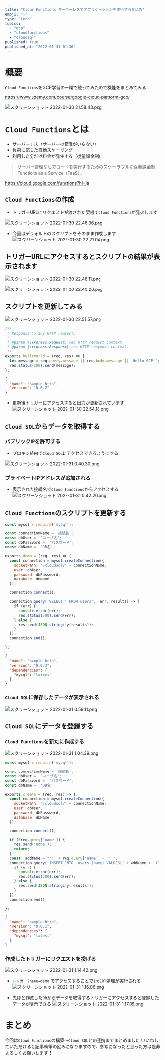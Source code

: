 ```yaml
---
title: "Cloud Functions サーバーレスでアプリケーションを実行するまとめ"
emoji: "🌟"
type: "tech"
topics:
  - "gcp"
  - "cloudfunctions"
  - "cloudsql"
published: true
published_at: "2022-01-31 01:36"
---
```


# 概要

`Cloud Functions`をGCP学習の一環で触ってみたので機能をまとめてみる

https://www.udemy.com/course/google-cloud-platform-gcp/

![スクリーンショット 2022-01-30 21.58.43.png](https://qiita-image-store.s3.ap-northeast-1.amazonaws.com/0/555632/8a19d8a3-d0c9-c9ca-1f63-f81952631277.png)

# `Cloud Functions`とは
- サーバーレス（サーバーの管理がいらない）
- 負荷に応じた自動スケーリング
- 利用した分だけ料金が発生する（従量課金制）


> サーバー管理なしでコードを実行するためのスケーラブルな従量課金制 Functions as a Service（FaaS）。

https://cloud.google.com/functions?hl=ja

## `Cloud Functions`の作成
- トリガーURLにリクエストが渡された契機で`Cloud Functions`が発火します

![スクリーンショット 2022-01-30 22.46.36.png](https://qiita-image-store.s3.ap-northeast-1.amazonaws.com/0/555632/29ad6d0a-2b81-f932-4890-c0501afb56ba.png)

- 今回はデフォルトのスクリプトをそのまま作成します
![スクリーンショット 2022-01-30 22.21.04.png](https://qiita-image-store.s3.ap-northeast-1.amazonaws.com/0/555632/39f55317-9ed6-ab68-b874-e4c6a83a4f51.png)

## トリガーURLにアクセスするとスクリプトの結果が表示されます

![スクリーンショット 2022-01-30 22.48.11.png](https://qiita-image-store.s3.ap-northeast-1.amazonaws.com/0/555632/5d2dce76-7915-83ee-2503-40d585a370b5.png)

![スクリーンショット 2022-01-30 22.49.26.png](https://qiita-image-store.s3.ap-northeast-1.amazonaws.com/0/555632/013bb491-0be0-a78f-2c7d-77826f413a48.png)

## スクリプトを更新してみる

![スクリーンショット 2022-01-30 22.51.57.png](https://qiita-image-store.s3.ap-northeast-1.amazonaws.com/0/555632/31b53f2f-2d83-f7b3-8793-da3f20185dbb.png)

```js:index.js
/**
 * Responds to any HTTP request.
 *
 * @param {!express:Request} req HTTP request context.
 * @param {!express:Response} res HTTP response context.
 */
exports.helloWorld = (req, res) => {
  let message = req.query.message || req.body.message || 'Hello GCP!';
  res.status(200).send(message);
};
```

```json:package.json
{
  "name": "sample-http",
  "version": "0.0.2"
}
```

- 更新後トリガーにアクセスすると出力が更新されています
![スクリーンショット 2022-01-30 22.54.18.png](https://qiita-image-store.s3.ap-northeast-1.amazonaws.com/0/555632/3acb84e6-ba73-818e-b7f8-df9cf6209cc4.png)

## `Cloud SQL`からデータを取得する

### パブリックIPを許可する
- プロキシ経由で`Cloud SQL`にアクセスできるようにする

![スクリーンショット 2022-01-31 0.40.30.png](https://qiita-image-store.s3.ap-northeast-1.amazonaws.com/0/555632/b50b16f1-d669-0131-e5c6-7db0790bb4d6.png)

### プライベートIPアドレスが追加される
- 表示された接続名で`Cloud Functions`からアクセスする
![スクリーンショット 2022-01-31 0.42.26.png](https://qiita-image-store.s3.ap-northeast-1.amazonaws.com/0/555632/5e9fab9c-a0a9-a52d-1dd8-74f80d483aa9.png)

## `Cloud Functions`のスクリプトを更新する

```js:index.js
const mysql = require('mysql');

const connectionName = '接続名';
const dbUser =  'ユーザ名';
const dbPassword =  'パスワード';
const dbName =  'DB名';

exports.demo = (req, res) => {
  const connection = mysql.createConnection({
    socketPath: "/cloudsql/" + connectionName,
    user: dbUser,
    password: dbPassword,
    database: dbName
  });

  connection.connect();

  connection.query('SELECT * FROM users', (err, results) => {
    if (err) {
      console.error(err);
      res.status(500).send(err);
    } else {
      res.send(JSON.stringify(results));
    }
  });
  connection.end();

};
```

```json:package.json
{
  "name": "sample-http",
  "version": "0.0.3",
  "dependencies": {
    "mysql": "latest"
  }
}
```

### `Cloud SQL`に保存したデータが表示される
![スクリーンショット 2022-01-31 0.59.11.png](https://qiita-image-store.s3.ap-northeast-1.amazonaws.com/0/555632/845608ca-77dc-248f-ba56-e1c7b402fd6c.png)

## `Cloud SQL`にデータを登録する

### `Cloud Functions`を新たに作成する

![スクリーンショット 2022-01-31 1.04.39.png](https://qiita-image-store.s3.ap-northeast-1.amazonaws.com/0/555632/27fa5aab-9c1f-07eb-e6e4-672f5dc24487.png)


```js:index.js
const mysql = require('mysql');

const connectionName = '接続名';
const dbUser =  'ユーザ名';
const dbPassword =  'パスワード';
const dbName =  'DB名';

exports.create = (req, res) => {
  const connection = mysql.createConnection({
    socketPath: "/cloudsql/" + connectionName,
    user: dbUser,
    password: dbPassword,
    database: dbName
  });

  connection.connect();

  if (!req.query['name']) {
    res.send('none');
    return;
  }
  const  addName = "'"  + req.query['name'] +  "'";
  connection.query('INSERT INTO  users (name) VALUES(' + addName + ')', (err, results) => {
    if (err) {
      console.error(err);
      res.status(500).send(err);
    } else {
      res.send(JSON.stringify(results));
    }
  });
  connection.end();

};

```

```json:package.json
{
  "name": "sample-http",
  "version": "0.0.1",
  "dependencies": {
    "mysql": "latest"
  }
}
```

### 作成したトリガーにリクエストを投げる

![スクリーンショット 2022-01-31 1.14.42.png](https://qiita-image-store.s3.ap-northeast-1.amazonaws.com/0/555632/36930f75-bef4-410a-7a2c-288c42d5ac5f.png)

- `トリガー?name=demo` でアクセスすることで`INSERT`処理が実行される
![スクリーンショット 2022-01-31 1.16.06.png](https://qiita-image-store.s3.ap-northeast-1.amazonaws.com/0/555632/d34e3806-f13a-bafd-9adc-40bc7dc088cb.png)

- 先ほど作成した`DB`からデータを取得するトリガーにアクセスすると登録したデータが表示できる
![スクリーンショット 2022-01-31 1.17.06.png](https://qiita-image-store.s3.ap-northeast-1.amazonaws.com/0/555632/c866d9dd-5477-99c2-1903-15a6c5ca7882.png)

# まとめ

今回は`Cloud Functions`の構築〜`Cloud SQL`との連携までまとめました
いいねしていただけると記事執筆の励みになりますので、参考になったと思った方は是非よろしくお願いします！
